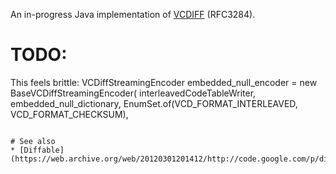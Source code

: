 An in-progress Java implementation of [VCDIFF](https://github.com/google/open-vcdiff) (RFC3284).

# TODO:

This feels brittle:
        VCDiffStreamingEncoder<OutputStream> embedded_null_encoder = new BaseVCDiffStreamingEncoder<OutputStream>(
                interleavedCodeTableWriter,
                embedded_null_dictionary,
                EnumSet.of(VCD_FORMAT_INTERLEAVED, VCD_FORMAT_CHECKSUM),

```

# See also
* [Diffable](https://web.archive.org/web/20120301201412/http://code.google.com/p/diffable/)

